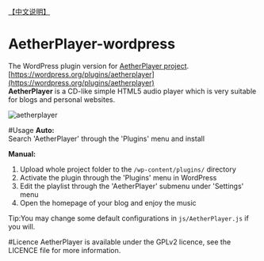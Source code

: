 [【中文说明】](https://github.com/peinhu/AetherPlayer-wordpress/wiki)
# AetherPlayer-wordpress
The WordPress plugin version for [AetherPlayer project](https://github.com/peinhu/AetherPlayer). [https://wordpress.org/plugins/aetherplayer](https://wordpress.org/plugins/aetherplayer)    
**AetherPlayer** is a CD-like simple HTML5 audio player which is very suitable for blogs and personal websites.  
  
![aetherplayer](http://2ndrenais.com/aetherplayer.png)   

#Usage
**Auto:**  
Search 'AetherPlayer' through the 'Plugins' menu and install

**Manual:**  
1. Upload whole project folder to the `/wp-content/plugins/` directory  
2. Activate the plugin through the 'Plugins' menu in WordPress  
3. Edit the playlist through the 'AetherPlayer' submenu under 'Settings' menu  
4. Open the homepage of your blog and enjoy the music  

Tip:You may change some default configurations in `js/AetherPlayer.js` if you will.

#Licence
AetherPlayer is available under the GPLv2 licence, see the LICENCE file for more information.
